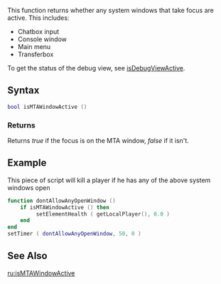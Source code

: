 This function returns whether any system windows that take focus are active. This includes:

-   Chatbox input
-   Console window
-   Main menu
-   Transferbox

To get the status of the debug view, see [isDebugViewActive](/isDebugViewActive.md "wikilink").

Syntax
------

``` lua
bool isMTAWindowActive ()
```

### Returns

Returns *true* if the focus is on the MTA window, *false* if it isn't.

Example
-------

This piece of script will kill a player if he has any of the above system windows open

``` lua
function dontAllowAnyOpenWindow ()
    if isMTAWindowActive () then
         setElementHealth ( getLocalPlayer(), 0.0 )
    end  
end
setTimer ( dontAllowAnyOpenWindow, 50, 0 )
```

See Also
--------

[ru:isMTAWindowActive](/ru:isMTAWindowActive.md "wikilink")
